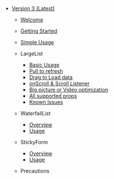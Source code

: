 <!--
 * @Author: 石破天惊
 * @email: shanshang130@gmail.com
 * @Date: 2021-07-21 13:11:34
 * @LastEditTime: 2021-07-29 18:28:45
 * @LastEditors: 石破天惊
 * @Description: 
-->
* [Version 3 (Latest)](en/README)
    * [Welcome](en/README)
    * [Getting Started](en/V3/GettingStart)
    * [Simple Usage](en/V3/BasicUsage)
    * LargeList
        * [Basic Usage](en/V3/Overview)
        * [Pull to refresh](en/V3/Refresh)
        * [Drag to Load data](en/V3/Loading)
        * [onScroll & Scroll Listener](en/V3/Scroll)
        * [Big picture or Video optimization](en/V3/BigMedia)
        * [All supported props](en/V3/SupportedProps)
        * [Known Issues](en/V3/KnownIssues)

    * WaterfallList
        * [Overview](en/V3/WaterfallList/Overview)
        * [Usage](en/V3/WaterfallList/Usage)

    * StickyForm
        * [Overview](en/V3/StickyForm/Overview)
        * [Usage](en/V3/StickyForm/Usage)

    * Precautions
